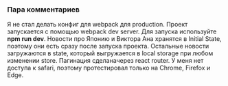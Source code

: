### Пара комментариев

Я не стал делать конфиг для webpack для production.
Проект запускается с помощью webpack dev server. Для запуска используйте **npm run dev**.
Новости про Японию и Виктора Ана хранятся в Initial State, поэтому они есть сразу после запуска проекта. Остальные новости загружаются в state, который выгружается в local storage при любом изменении store. Пагинация сделаначерез react router.
У меня нет доступа к safari, поэтому протестировал только на Chrome, Firefox и Edge.